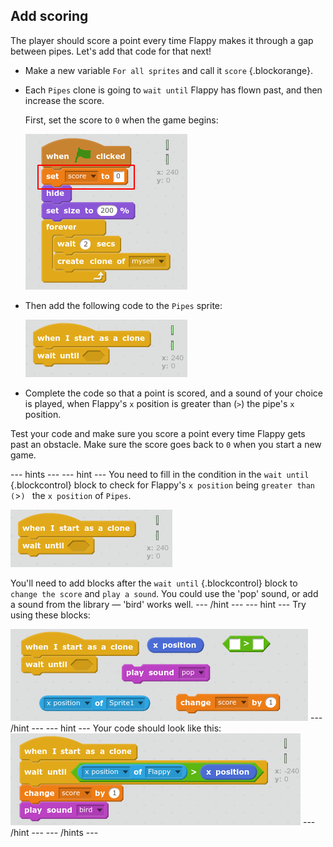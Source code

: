 ## Add scoring

The player should score a point every time Flappy makes it through a gap between pipes. Let's add that code for that next!

+ Make a new variable `For all sprites` and call it `score` {.blockorange}.

+ Each `Pipes` clone is going to `wait until` Flappy has flown past, and then increase the score.

    First, set the score to `0` when the game begins:

    ![screenshot](images/flappy-score-0.png)

+ Then add the following code to the `Pipes` sprite:

    ![screenshot](images/flappy-clone-wait.png)

+ Complete the code so that a point is scored, and a sound of your choice is played, when Flappy's `x` position is greater than (`>`) the pipe's `x` position.

Test your code and make sure you score a point every time Flappy gets past an obstacle. Make sure the score goes back to `0` when you start a new game.

--- hints ---
--- hint ---
You need to fill in the condition in the `wait until` {.blockcontrol} block to check for Flappy's `x position` being `greater than (`>`) ` the `x position` of `Pipes`.  

![screenshot](images/flappy-clone-wait.png)

You'll need to add blocks after the `wait until` {.blockcontrol} block to `change the score` and `play a sound`. You could use the 'pop' sound, or add a sound from the library — 'bird' works well.
--- /hint ---
--- hint ---
Try using these blocks:

![screenshot](images/flappy-score-blocks.png)
--- /hint ---
--- hint ---
Your code should look like this:
![screenshot](images/flappy-score-code.png)
--- /hint ---
--- /hints ---
